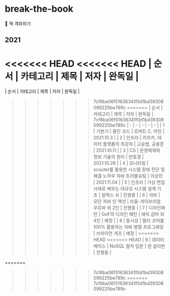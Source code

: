 # break-the-book
📕 책 격파하기 

## 2021
<<<<<<< HEAD
<<<<<<< HEAD
| 순서 | 카테고리 | 제목 | 저자 | 완독일 |
=======
| 순서 | 카테고리 | 제목 | 저자 | 완독일 | 
>>>>>>> 7cf6ba06f51636341f0d1bd39308099225be789c
=======
| 순서 | 카테고리 | 제목 | 저자 | 완독일 | 
>>>>>>> 7cf6ba06f51636341f0d1bd39308099225be789c
| - | - | - | - | - |
| 1 | 기본기 | 클린 코드 | 로버트 C. 마틴 | 2021.10.3 |
| 2 | 인프라 | 카프카, 데이터 플랫폼의 최강자 | 고승범, 공용준 | 2021.10.11 |
| 3 | CS | 운영체제와 정보 기술의 원리 | 반효경 | 2021.10.28 |
| 4 | 모니터링 | scouter를 활용한 시스템 장애 진단 및 해결 노하우 자바 트러블슈팅 | 이상민 | 2021.11.04 |
| 5 | 인프라 | 가상 면접 사례로 배우는 대규모 시스템 설계 기초 | 알렉스 쉬 | 진행중 |
| 6 | 자바 | 모던 자바 인 액션 | 라울-게이브리얼 우르마 외 2인 | 진행중 |
| 7 | 디자인패턴 | GoF의 디자인 패턴 | 에릭 감마 외 4인 | 예정 |
| 8 | 동시성 | 멀티 코어를 100% 활용하는 자바 병렬 프로그래밍 | 브라이언 게츠 | 예정 |
<<<<<<< HEAD
<<<<<<< HEAD
| 9 | 데이터베이스 | NoSQL 철저 입문 | 댄 설리번 | 진행중 |

=======
>>>>>>> 7cf6ba06f51636341f0d1bd39308099225be789c
=======
>>>>>>> 7cf6ba06f51636341f0d1bd39308099225be789c
